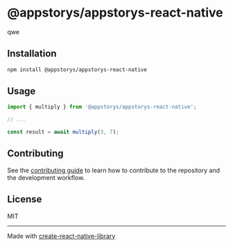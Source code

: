 # @appstorys/appstorys-react-native

qwe

## Installation

```sh
npm install @appstorys/appstorys-react-native
```

## Usage


```js
import { multiply } from '@appstorys/appstorys-react-native';

// ...

const result = await multiply(3, 7);
```


## Contributing

See the [contributing guide](CONTRIBUTING.md) to learn how to contribute to the repository and the development workflow.

## License

MIT

---

Made with [create-react-native-library](https://github.com/callstack/react-native-builder-bob)
